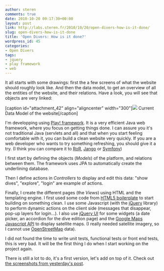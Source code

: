 ```yaml
---
author: steren
comments: true
date: 2010-10-20 09:17:39+00:00
layout: post
link: http://labs.steren.fr/2010/10/20/open-divers-how-is-it-done/
slug: open-divers-how-is-it-done
title: 'Open Divers: How is it done?'
wordpress_id: 45
categories:
- Open Divers
tags:
- jquery
- play framework
- web
---
```


It all starts with some drawings: first the a few screens of what the website should roughly look like. And then the data model, to get an overview of all the entities of the website, and their relations. Have a look, you will see that objects are very linked:




[caption id="attachment_42" align="aligncenter" width="300"][![](http://sterenlabs.files.wordpress.com/2010/10/data-model.jpg?w=300)](http://sterenlabs.files.wordpress.com/2010/10/data-model.jpg) Current Data Model of the website[/caption]




I'm developping using [Play! framework](http://www.playframework.org/). It is a very efficient Java web framework, where you focus on getting things done. I can assure you it's not traditional Java (servlets and all) and that when you start feeling comfortable with it, you can build a clean website very quickly. If you are a web developer who wants to try something refreshing, you should give it a try. (I think you can compare it to [RoR](http://rubyonrails.org/), [Jango](http://www.jango.com/) or [Symfony](http://www.symfony-project.org/))

I first start by defining the objects (_Models_) of the platform, and relations between them. The framework uses JPA to automatically create the underlining database.

Then I define actions in _Controllers_ to display and edit this data: "show dives", "explore", "login" are example of actions.

Finally, I create the different pages (the _Views_) using HTML and the templating engine. I first used some code from [HTML5 boilerplate](http://html5boilerplate.com/) to start building on something clean. I use some Javascript (with the [jQuery](http://jquery.com/) library) to perform dynamic actions on the client side (messages that disappear, pop-up layers for login...). I also use [jQuery UI](http://jqueryui.com/) for some widgets (a date picker, an accordion for the dive edition page) and the [Google Maps Javascript API](http://code.google.com/intl/fr/apis/maps/documentation/javascript/) to display satellite maps. (I really needed satellite imagery, so I cannot use [OpenStreetMap](http://www.openstreetmap.org/) data).

I did not found the time to write unit tests, functional tests or front end tests, this is very bad. It will be the first thing I do when I start working on the project again.

There is still a lot to do, it's a first version, let's add on top of it. Check out [the screenshots from yesterday's post](http://sterenlabs.files.wordpress.com/2010/10/data-model.jpg2010/10/19/open-divers-first-screen/).
